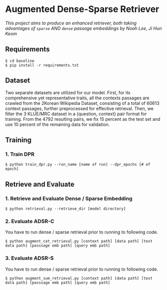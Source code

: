 # Augmented Dense-Sparse Retriever

*This project aims to produce an enhanced retriever, both taking advantages of `sparse` AND `dense` passage embeddings*
*by Noah Lee, Ji Hun Keom*<br/>


## Requirements
```
$ cd baseline
$ pip install -r requirements.txt
```

## Dataset
Two separate datasets are utilized for our model. First, for its comprehensive yet representative traits, all the contexts passages are crawled from the 2Korean Wikipedia Dataset, consisting of a total of 60613 context passages, further preprocessed for effective retrieval. Then, we filter the 3 KLUE/MRC dataset in a {question, context} pair format for training. From the 4792 resulting pairs, we fix 15 percent as the test set and use 10 percent of the remaining data for validation.

## Training
### 1. Train DPR
```
$ python train_dpr.py --run_name [name of run] --dpr_epochs [# of epoch]
```

## Retrieve and Evaluate
### 1. Retrieve and Evaluate Dense / Sparse Embedding
```
$ python retrieval.py --retrieve_dir [model directory]
```
### 2. Evaluate ADSR-C
You have to run dense / sparse retrieval prior to running to following code.
```
$ python augment_cat_retrieval.py [context path] [data path] [test data path] [passsage emb path] [query emb path]
```
### 3. Evaluate ADSR-S
You have to run dense / sparse retrieval prior to running to following code.
```
$ python augment_sum_retrieval.py [context path] [data path] [test data path] [passsage emb path] [query emb path]
```
